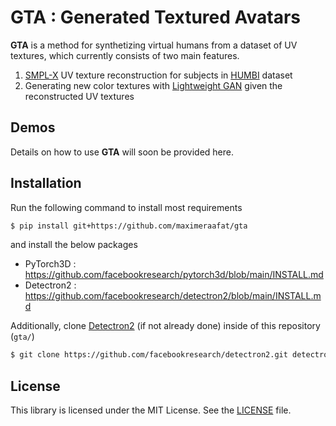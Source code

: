 # GTA : Generated Textured Avatars

**GTA** is a method for synthetizing virtual humans from a dataset of UV textures, which currently consists of two main features.

1. [SMPL-X](https://github.com/vchoutas/smplx) UV texture reconstruction for subjects in [HUMBI](https://github.com/zhixuany/HUMBI) dataset
2. Generating new color textures with [Lightweight GAN](https://github.com/lucidrains/lightweight-gan) given the reconstructed UV textures


## Demos

Details on how to use **GTA** will soon be provided here.


## Installation

Run the following command to install most requirements
```bash
$ pip install git+https://github.com/maximeraafat/gta
```
and install the below packages
- PyTorch3D : https://github.com/facebookresearch/pytorch3d/blob/main/INSTALL.md
- Detectron2 : https://github.com/facebookresearch/detectron2/blob/main/INSTALL.md

Additionally, clone [Detectron2](https://github.com/facebookresearch/detectron2) (if not already done) inside of this repository (```gta/```)
```bash
$ git clone https://github.com/facebookresearch/detectron2.git detectron2_repo
```

## License
This library is licensed under the MIT License. See the [LICENSE](LICENSE) file.

[//]: # (TODO: ## Structure)
